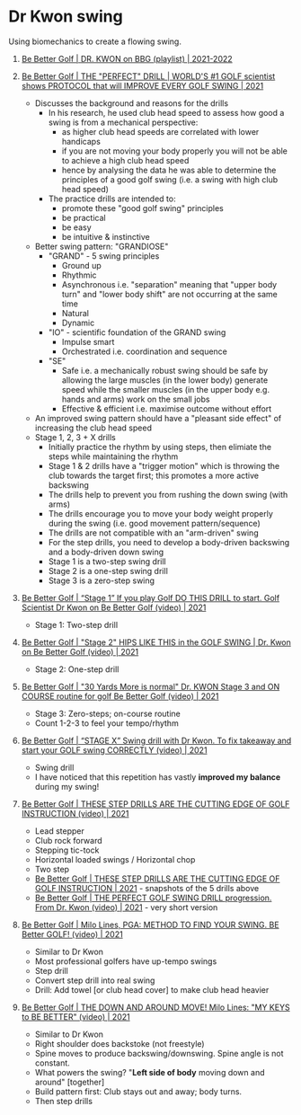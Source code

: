 # Dr Kwon swing

Using biomechanics to create a flowing swing.

1. [Be Better Golf | DR. KWON on BBG (playlist) | 2021-2022](https://www.youtube.com/playlist?list=PLK1sbUjAAin6M-ZGiShgaQEMH9ROC7VhA)

1. [Be Better Golf | THE "PERFECT" DRILL | WORLD'S #1 GOLF scientist shows PROTOCOL that will IMPROVE EVERY GOLF SWING | 2021](https://www.youtube.com/watch?v=GJ1CENV84Cg)
   - Discusses the background and reasons for the drills
     * In his research, he used club head speed to assess how good a swing is from a mechanical perspective:
       + as higher club head speeds are correlated with lower handicaps
       + if you are not moving your body properly you will not be able to achieve a high club head speed
       + hence by analysing the data he was able to determine the principles of a good golf swing (i.e. a
         swing with high club head speed)
     * The practice drills are intended to:
       + promote these "good golf swing" principles
       + be practical
       + be easy
       + be intuitive & instinctive
   - Better swing pattern: "GRANDIOSE"
     * "GRAND" - 5 swing principles
       + Ground up
       + Rhythmic
       + Asynchronous i.e. "separation" meaning that "upper body turn" and "lower body shift" are not occurring at the same time
       + Natural
       + Dynamic
     * "IO" - scientific foundation of the GRAND swing
       + Impulse smart
       + Orchestrated i.e. coordination and sequence
     * "SE"
       + Safe i.e. a mechanically robust swing should be safe by allowing the large muscles (in the lower body) generate speed while
         the smaller muscles (in the upper body e.g. hands and arms) work on the small jobs
       + Effective & efficient i.e. maximise outcome without effort
   - An improved swing pattern should have a "pleasant side effect" of increasing the club head speed
   - Stage 1, 2, 3 + X drills
     * Initially practice the rhythm by using steps, then elimiate the steps while maintaining the rhythm
     * Stage 1 & 2 drills have a "trigger motion" which is throwing the club towards the target first; this promotes a more active backswing
     * The drills help to prevent you from rushing the down swing (with arms)
     * The drills encourage you to move your body weight properly during the swing (i.e. good movement pattern/sequence)
     * The drills are not compatible with an "arm-driven" swing
     * For the step drills, you need to develop a body-driven backswing and a body-driven down swing
     * Stage 1 is a two-step swing drill
     * Stage 2 is a one-step swing drill
     * Stage 3 is a zero-step swing

1. [Be Better Golf | “Stage 1” If you play Golf DO THIS DRILL to start. Golf Scientist Dr Kwon on Be Better Golf (video) | 2021](https://www.youtube.com/watch?app=desktop&v=CvCMCeP2NXk)
   - Stage 1: Two-step drill

1. [Be Better Golf | "Stage 2" HIPS LIKE THIS in the GOLF SWING | Dr. Kwon on Be Better Golf (video) | 2021](https://www.youtube.com/watch?v=V0_MmhSdlM8)
   - Stage 2: One-step drill

1. [Be Better Golf | "30 Yards More is normal" Dr. KWON Stage 3 and ON COURSE routine for golf Be Better Golf (video) | 2021](https://www.youtube.com/watch?v=rV6ULF9VPg8)
   - Stage 3: Zero-steps; on-course routine
   - Count 1-2-3 to feel your tempo/rhythm

1. [Be Better Golf |  “STAGE X” Swing drill with Dr Kwon. To fix takeaway and start your GOLF swing CORRECTLY (video) | 2021](https://www.youtube.com/watch?app=desktop&v=jczhLVCo8Fo)
   - Swing drill
   - I have noticed that this repetition has vastly **improved my balance** during my swing!

1. [Be Better Golf | THESE STEP DRILLS ARE THE CUTTING EDGE OF GOLF INSTRUCTION (video) | 2021](https://www.youtube.com/watch?app=desktop&v=Q3vv5xGQeFk)
   - Lead stepper
   - Club rock forward
   - Stepping tic-tock
   - Horizontal loaded swings / Horizontal chop
   - Two step
   - [Be Better Golf |  THESE STEP DRILLS ARE THE CUTTING EDGE OF GOLF INSTRUCTION | 2021](https://www.bebettergolf.net/home/these-step-drills-are-the-cutting-edge-of-golf-instruction) - snapshots of the 5 drills above
   - [Be Better Golf | THE PERFECT GOLF SWING DRILL progression. From Dr. Kwon (video) | 2021](https://www.youtube.com/watch?v=Tqt1L8TriN0) - very short version

1. [Be Better Golf | Milo Lines, PGA: METHOD TO FIND YOUR SWING. BE Better GOLF! (video) | 2021](https://www.youtube.com/watch?v=Ke7af8KxAjs)
   - Similar to Dr Kwon
   - Most professional golfers have up-tempo swings
   - Step drill
   - Convert step drill into real swing
   - Drill: Add towel [or club head cover] to make club head heavier

1. [Be Better Golf | THE DOWN AND AROUND MOVE! Milo Lines: "MY KEYS to BE BETTER" (video) | 2021](https://www.youtube.com/watch?v=FXjm3nvyylU)
   - Similar to Dr Kwon
   - Right shoulder does backstoke (not freestyle)
   - Spine moves to produce backswing/downswing. Spine angle is not constant.
   - What powers the swing? "**Left side of body** moving down and around" [together]
   - Build pattern first: Club stays out and away; body turns.
   - Then step drills

